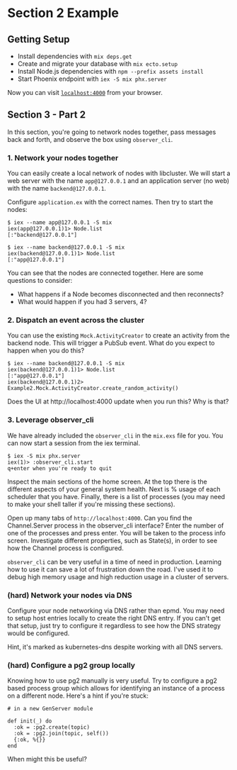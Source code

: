 # Section 2 Example

## Getting Setup

  * Install dependencies with `mix deps.get`
  * Create and migrate your database with `mix ecto.setup`
  * Install Node.js dependencies with `npm --prefix assets install`
  * Start Phoenix endpoint with `iex -S mix phx.server`

Now you can visit [`localhost:4000`](http://localhost:4000) from your browser.

## Section 3 - Part 2

In this section, you're going to network nodes together, pass messages back and forth,
and observe the box using `observer_cli`.

### 1. Network your nodes together

You can easily create a local network of nodes with libcluster. We will start a web server with the
name `app@127.0.0.1` and an application server (no web) with the name `backend@127.0.0.1`.

Configure `application.ex` with the correct names. Then try to start the nodes:

```
$ iex --name app@127.0.0.1 -S mix
iex(app@127.0.0.1)1> Node.list
[:"backend@127.0.0.1"]

$ iex --name backend@127.0.0.1 -S mix
iex(backend@127.0.0.1)1> Node.list
[:"app@127.0.0.1"]
```

You can see that the nodes are connected together. Here are some questions to consider:

* What happens if a Node becomes disconnected and then reconnects?
* What would happen if you had 3 servers, 4?

### 2. Dispatch an event across the cluster

You can use the existing `Mock.ActivityCreator` to create an activity from the backend node. This will trigger
a PubSub event. What do you expect to happen when you do this?

```
$ iex --name backend@127.0.0.1 -S mix
iex(backend@127.0.0.1)1> Node.list
[:"app@127.0.0.1"]
iex(backend@127.0.0.1)2> Example2.Mock.ActivityCreator.create_random_activity()
```

Does the UI at http://localhost:4000 update when you run this? Why is that?

### 3. Leverage observer_cli

We have already included the `observer_cli` in the `mix.exs` file for you. You can now start a session from
the iex terminal.

```
$ iex -S mix phx.server
iex(1)> :observer_cli.start
q+enter when you're ready to quit
```

Inspect the main sections of the home screen. At the top there is the different aspects of your
general system health. Next is % usage of each scheduler that you have. Finally, there is a list
of processes (you may need to make your shell taller if you're missing these sections).

Open up many tabs of `http://localhost:4000`. Can you find the Channel.Server process in the observer_cli
interface? Enter the number of one of the processes and press enter. You will be taken to the process info
screen. Investigate different properties, such as State(s), in order to see how the Channel process is
configured.

`observer_cli` can be very useful in a time of need in production. Learning how to use it can save a lot of
frustration down the road. I've used it to debug high memory usage and high reduction usage in a cluster of
servers.

### (hard) Network your nodes via DNS

Configure your node networking via DNS rather than epmd. You may need to setup host entries
locally to create the right DNS entry. If you can't get that setup, just try to configure
it regardless to see how the DNS strategy would be configured.

Hint, it's marked as kubernetes-dns despite working with all DNS servers.

### (hard) Configure a pg2 group locally

Knowing how to use pg2 manually is very useful. Try to configure a pg2 based process group which
allows for identifying an instance of a process on a different node. Here's a hint if you're stuck:

```
# in a new GenServer module

def init(_) do
  :ok = :pg2.create(topic)
  :ok = :pg2.join(topic, self())
  {:ok, %{}}
end
```

When might this be useful?
